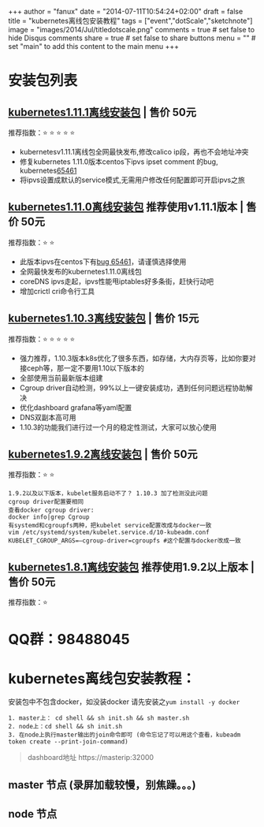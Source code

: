 +++
author = "fanux"
date = "2014-07-11T10:54:24+02:00"
draft = false
title = "kubernetes离线包安装教程"
tags = ["event","dotScale","sketchnote"]
image = "images/2014/Jul/titledotscale.png"
comments = true     # set false to hide Disqus comments
share = true        # set false to share buttons
menu = ""           # set "main" to add this content to the main menu
+++

# 安装包列表
## [kubernetes1.11.1离线安装包](https://market.aliyun.com/products/57742013/cmxz029676.html#sku=yuncode2367600001)  |  售价 50元 

推荐指数：:star: :star: :star: :star: :star:

* kubernetesv1.11.1离线包全网最快发布,修改calico ip段，再也不会地址冲突
* 修复kubernetes 1.11.0版本centos下ipvs ipset comment 的bug, kubernetes[65461](https://github.com/kubernetes/kubernetes/issues/65461)
* 将ipvs设置成默认的service模式,无需用户修改任何配置即可开启ipvs之旅

## [kubernetes1.11.0离线安装包](https://market.aliyun.com/products/57742013/cmxz029129.html) 推荐使用v1.11.1版本 |  售价 50元

推荐指数：:star: :star: 

* 此版本ipvs在centos下有[bug 65461](sealyun.com/post/k8s-ipvs/)，请谨慎选择使用
* 全网最快发布的kubernetes1.11.0离线包
* coreDNS ipvs走起，ipvs性能甩iptables好多条街，赶快行动吧
* 增加crictl cri命令行工具

## [kubernetes1.10.3离线安装包](https://market.aliyun.com/products/57742013/cmxz028521.html#sku=yuncode2252100000) | 售价 15元

推荐指数：:star: :star: :star: :star: :star:

* 强力推荐，1.10.3版本k8s优化了很多东西，如存储，大内存页等，比如你要对接ceph等，那一定不要用1.10以下版本的
* 全部使用当前最新版本组建
* Cgroup driver自动检测，99%以上一键安装成功，遇到任何问题远程协助解决
* 优化dashboard grafana等yaml配置
* DNS双副本高可用
* 1.10.3的功能我们进行过一个月的稳定性测试，大家可以放心使用


## [kubernetes1.9.2离线安装包](https://market.aliyun.com/products/57742013/cmxz025618.html?spm=5176.730005.productlist.dcmxz025618.r9c1J1#sku=yuncode1961800000)  |  售价 50元

推荐指数：:star: :star: 

```
1.9.2以及以下版本，kubelet服务启动不了？ 1.10.3 加了检测没此问题
cgroup driver配置要相同
查看docker cgroup driver:
docker info|grep Cgroup
有systemd和cgroupfs两种，把kubelet service配置改成与docker一致
vim /etc/systemd/system/kubelet.service.d/10-kubeadm.conf
KUBELET_CGROUP_ARGS=–cgroup-driver=cgroupfs #这个配置与docker改成一致
```

## [kubernetes1.8.1离线安装包](https://market.aliyun.com/products/56014009/cmxz022571.html?spm=5176.730005.productlist.dcmxz022571.r9c1J1#sku=yuncode1657100000) 推荐使用1.9.2以上版本  |  售价 50元

推荐指数：:star: 

# QQ群：98488045

# kubernetes离线包安装教程：
安装包中不包含docker，如没装docker 请先安装之`yum install -y docker`

```
1. master上： cd shell && sh init.sh && sh master.sh
2. node上：cd shell && sh init.sh
3. 在node上执行master输出的join命令即可 (命令忘记了可以用这个查看，kubeadm token create --print-join-command)
```
> dashboard地址 https://masterip:32000

## master 节点 (录屏加载较慢，别焦躁。。。)
<script data-speed="3" src="https://asciinema.org/a/RZ3a74x8qE6DZy7jSjaDrLvYM.js" id="asciicast-RZ3a74x8qE6DZy7jSjaDrLvYM" async></script>

## node 节点
<script data-speed="3" src="https://asciinema.org/a/HwrKtAEJpguMfYMNEU7LDeFbQ.js?speed=40" id="asciicast-HwrKtAEJpguMfYMNEU7LDeFbQ" async></script>


